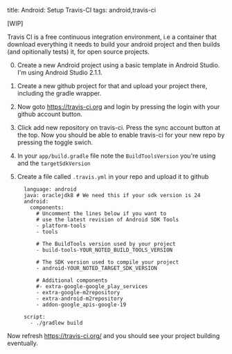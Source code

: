 title: Android: Setup Travis-CI
tags: android,travis-ci

[WIP]

Travis CI is a free continuous integration environment, i.e a container that download everything it needs to build your android project and then builds (and opitionally tests) it,  for open source projects.

0. Create a new Android project using a basic template in Android Studio. I'm using Android Studio 2.1.1.
0. Create a new github project for that and upload your project there, including the gradle wrapper.
0. Now goto https://travis-ci.org and login by pressing the login with your github account button.
0. Click add new repository on travis-ci. Press the sync account button at the top. Now you should be able to enable travis-ci for your new repo by pressing the toggle swich.
0. In your `app/build.gradle` file note the `BuildToolsVersion` you're using and the `targetSdkVersion`
0. Create a file called `.travis.yml` in your repo and upload it to github
   
         language: android
         java: oraclejdk8 # We need this if your sdk version is 24
         android:
           components:
             # Uncomment the lines below if you want to
             # use the latest revision of Android SDK Tools
             - platform-tools
             - tools
             
             # The BuildTools version used by your project
             - build-tools-YOUR_NOTED_BUILD_TOOLS_VERSION
             
             # The SDK version used to compile your project
             - android-YOUR_NOTED_TARGET_SDK_VERSION
             
             # Additional components
             #- extra-google-google_play_services
             - extra-google-m2repository
             - extra-android-m2repository
             - addon-google_apis-google-19
          
         script:
           - ./gradlew build

Now refresh https://travis-ci.org/ and you should see your project building eventually.

